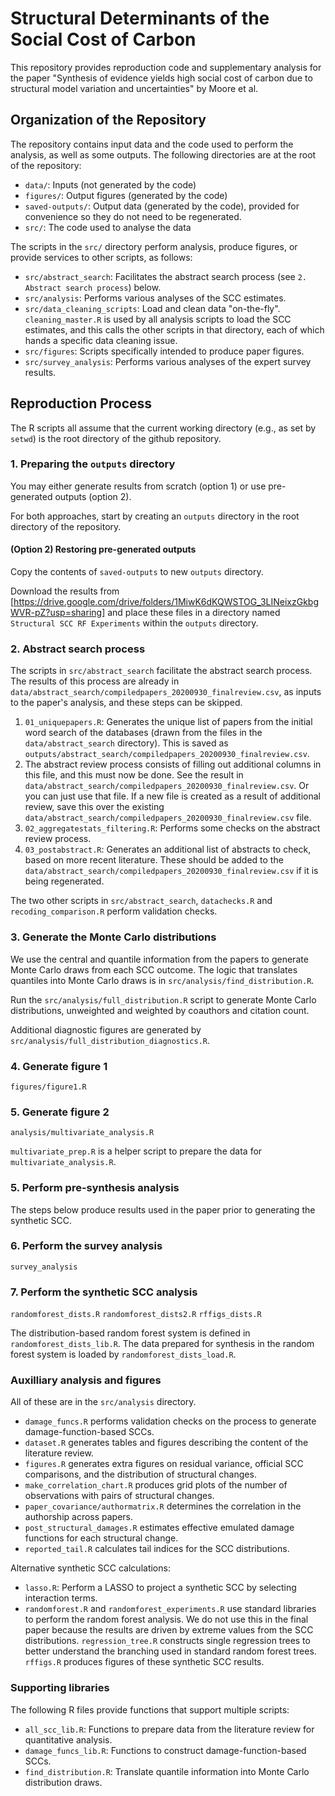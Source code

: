 # Structural Determinants of the Social Cost of Carbon

This repository provides reproduction code and supplementary analysis
for the paper "Synthesis of evidence yields high social cost of carbon
due to structural model variation and uncertainties" by Moore et al.

## Organization of the Repository

The repository contains input data and the code used to perform the
analysis, as well as some outputs. The following directories are at
the root of the repository:

 - `data/`: Inputs (not generated by the code)
 - `figures/`: Output figures (generated by the code)
 - `saved-outputs/`: Output data (generated by the code), provided for
   convenience so they do not need to be regenerated.
 - `src/`: The code used to analyse the data

The scripts in the `src/` directory perform analysis, produce figures,
or provide services to other scripts, as follows:

- `src/abstract_search`: Facilitates the abstract search process (see
  `2. Abstract search process`) below.
- `src/analysis`: Performs various analyses of the SCC estimates.
- `src/data_cleaning_scripts`: Load and clean data
  "on-the-fly". `cleaning_master.R` is used by all analysis scripts to
  load the SCC estimates, and this calls the other scripts in that
  directory, each of which hands a specific data cleaning issue.
- `src/figures`: Scripts specifically intended to produce paper
  figures.
- `src/survey_analysis`: Performs various analyses of the expert
  survey results.

## Reproduction Process

The R scripts all assume that the current working directory (e.g., as
set by `setwd`) is the root directory of the github repository.

### 1. Preparing the `outputs` directory

You may either generate results from scratch (option 1) or use
pre-generated outputs (option 2).

For both approaches, start by creating an `outputs` directory in the
root directory of the repository.

#### (Option 2) Restoring pre-generated outputs

Copy the contents of `saved-outputs` to new `outputs` directory.

Download the results from
[https://drive.google.com/drive/folders/1MiwK6dKQWSTOG_3LINeixzGkbgWVR-pZ?usp=sharing]
and place these files in a directory named `Structural SCC RF
Experiments` within the `outputs` directory.

### 2. Abstract search process

The scripts in `src/abstract_search` facilitate the abstract search
process. The results of this process are already in
`data/abstract_search/compiledpapers_20200930_finalreview.csv`, as
inputs to the paper's analysis, and these steps can be skipped.

1. `01_uniquepapers.R`: Generates the unique list of papers from the
  initial word search of the databases (drawn from the files in the
  `data/abstract_search` directory). This is saved as
  `outputs/abstract_search/compiledpapers_20200930_finalreview.csv`.
2. The abstract review process consists of filling out additional
   columns in this file, and this must now be done. See the result in
   `data/abstract_search/compiledpapers_20200930_finalreview.csv`. Or
   you can just use that file. If a new file is created as a result of
   additional review, save this over the existing
   `data/abstract_search/compiledpapers_20200930_finalreview.csv`
   file.
3. `02_aggregatestats_filtering.R`: Performs some checks on the
   abstract review process.
4. `03_postabstract.R`: Generates an additional list of abstracts to
   check, based on more recent literature. These should be added to
   the `data/abstract_search/compiledpapers_20200930_finalreview.csv`
   if it is being regenerated.

The two other scripts in `src/abstract_search`, `datachecks.R` and
`recoding_comparison.R` perform validation checks.

### 3. Generate the Monte Carlo distributions

We use the central and quantile information from the papers to
generate Monte Carlo draws from each SCC outcome. The logic that
translates quantiles into Monte Carlo draws is in
`src/analysis/find_distribution.R`.

Run the `src/analysis/full_distribution.R` script to generate Monte
Carlo distributions, unweighted and weighted by coauthors and citation
count.

Additional diagnostic figures are generated by
`src/analysis/full_distribution_diagnostics.R`.

### 4. Generate figure 1

`figures/figure1.R`

### 5. Generate figure 2

`analysis/multivariate_analysis.R`

`multivariate_prep.R` is a helper script to prepare the data for `multivariate_analysis.R`.


### 5. Perform pre-synthesis analysis

The steps below produce results used in the paper prior to generating
the synthetic SCC.

### 6. Perform the survey analysis

`survey_analysis`

### 7. Perform the synthetic SCC analysis

`randomforest_dists.R`
`randomforest_dists2.R`
`rffigs_dists.R`

The distribution-based random forest system is defined in
`randomforest_dists_lib.R`.
The data prepared for synthesis in the random forest system is loaded
by `randomforest_dists_load.R`.

### Auxilliary analysis and figures

All of these are in the `src/analysis` directory.

 - `damage_funcs.R` performs validation checks on the process to
   generate damage-function-based SCCs.
 - `dataset.R` generates tables and figures describing the content of
   the literature review.
 - `figures.R` generates extra figures on residual variance, official
   SCC comparisons, and the distribution of structural changes.
 - `make_correlation_chart.R` produces grid plots of the number of
   observations with pairs of structural changes.
 - `paper_covariance/authormatrix.R` determines the correlation
   in the authorship across papers.
 - `post_structural_damages.R` estimates effective emulated damage
   functions for each structural change.
 - `reported_tail.R` calculates tail indices for the SCC distributions.

Alternative synthetic SCC calculations:

 - `lasso.R`: Perform a LASSO to project a synthetic SCC by selecting
   interaction terms.
 - `randomforest.R` and `randomforest_experiments.R` use standard
   libraries to perform the random forest analysis. We do not use this
   in the final paper because the results are driven by extreme values
   from the SCC distributions. `regression_tree.R` constructs single
   regression trees to better understand the branching used in
   standard random forest trees. `rffigs.R` produces figures of these
   synthetic SCC results.


### Supporting libraries

The following R files provide functions that support multiple scripts:

 - `all_scc_lib.R`: Functions to prepare data from the literature
   review for quantitative analysis.
 - `damage_funcs_lib.R`: Functions to construct damage-function-based
   SCCs.
 - `find_distribution.R`: Translate quantile information into Monte
   Carlo distribution draws.
